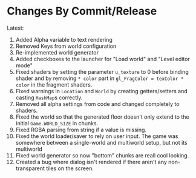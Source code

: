 # Changes By Commit/Release

Latest:
1. Added Alpha variable to text rendering
2. Removed Keys from world configuration
3. Re-implemented world generator
4. Added checkboxes to the launcher for "Load world" and "Level editor mode"
5. Fixed shaders by setting the parameter ```u_texture``` to 0 before binding shader and by removing ```* color``` part in ```gl_FragColor = texColor * color``` in the fragment shaders.
6. Fixed warnings in ```Location``` and ```World``` by creating getters/setters and casting ```HashMap```s correctly.
7. Removed all alpha settings from code and changed completely to shaders.
8. Fixed the world so that the generated floor doesn't only extend to the initial ```Game.WORLD_SIZE``` in chunks.
9. Fixed RGBA parsing from string if a value is missing.
10. Fixed the world loader/saver to rely on user input. The game was somewhere between a single-world and multiworld setup, but not its multiworld
11. Fixed world generator so now "bottom" chunks are reall cool looking.
12. Created a bug where dialog isn't rendered if there aren't any non-transparent tiles on the screen.
